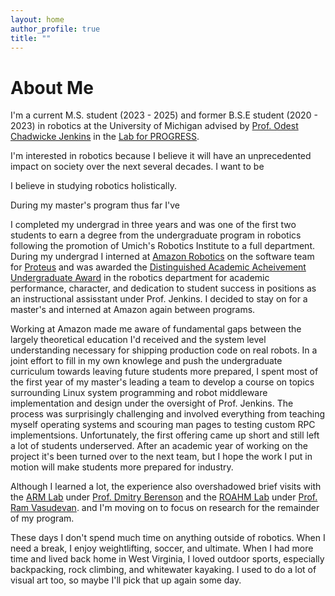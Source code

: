 ```yaml
---
layout: home
author_profile: true
title: ""
---
```


<!-- If you're considering me for positions in industry or academia, you'll want to see the corresponding page below. -->

<!-- - [Engineering Profile](/industry/) -->
<!-- - [Research Profile](/academia/) -->

# About Me

I'm a current M.S. student (2023 - 2025) and former B.S.E student (2020 - 2023) in robotics at the University of Michigan advised by [Prof. Odest Chadwicke Jenkins](ocj.name) in the [Lab for PROGRESS]().

I'm interested in robotics because I believe it will have an unprecedented impact on society over the next several decades. I want to be

I believe in studying robotics holistically.

During my master's program thus far I've

I completed my undergrad in three years and was one of the first two students to earn a degree from the undergraduate program in robotics following the promotion of Umich's Robotics Institute to a full department. During my undergrad I interned at [Amazon Robotics](https://www.aboutamazon.com/news/tag/robotics) on the software team for [Proteus](https://www.youtube.com/watch?v=LUnZXBL_lqA) and was awarded the [Distinguished Academic Acheivement Undergraduate Award](https://robotics.umich.edu/2023/robotics-student-award-winners-of-2023/#:~:text=Joseph%20Taylor&text=The%20Distinguished%20Academic%20Achievement%20Undergraduate,for%20success%20in%20future%20endeavors.) in the robotics department for academic performance, character, and dedication to student success in positions as an instructional assisstant under Prof. Jenkins. I decided to stay on for a master's and interned at Amazon again between programs.

Working at Amazon made me aware of fundamental gaps between the largely theoretical education I'd received and the system level understanding necessary for shipping production code on real robots. In a joint effort to fill in my own knowlege and push the undergraduate curriculum towards leaving future students more prepared, I spent most of the first year of my master's leading a team to develop a course on topics surrounding Linux system programming and robot middleware implementation and design under the oversight of Prof. Jenkins. The process was surprisingly challenging and involved everything from teaching myself operating systems and scouring man pages to testing custom RPC implementsions. Unfortunately, the first offering came up short and still left a lot of students underserved. After an academic year of working on the project it's been turned over to the next team, but I hope the work I put in motion will make students more prepared for industry. 

Although I learned a lot, the experience also overshadowed brief visits with the [ARM Lab]() under [Prof. Dmitry Berenson]() and the [ROAHM Lab]() under [Prof. Ram Vasudevan]().  and I'm moving on to focus on research for the remainder of my program.

These days I don't spend much time on anything outside of robotics. When I need a break, I enjoy weightlifting, soccer, and ultimate. When I had more time and lived back home in West Virginia, I loved outdoor sports, especially backpacking, rock climbing, and whitewater kayaking. I used to do a lot of visual art too, so maybe I'll pick that up again some day. 